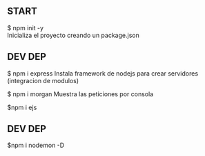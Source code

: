 ## START
$ npm init -y   
Inicializa el proyecto creando un package.json

## DEV DEP
$ npm i express
Instala framework de nodejs para crear servidores (integracion de modulos)

$ npm i morgan
Muestra las peticiones por consola

$npm i ejs

## DEV DEP
$npm i nodemon -D
